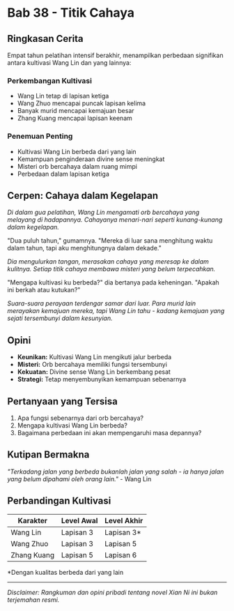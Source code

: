 # Bab 38 - Titik Cahaya

## Ringkasan Cerita

Empat tahun pelatihan intensif berakhir, menampilkan perbedaan signifikan antara kultivasi Wang Lin dan yang lainnya:

### Perkembangan Kultivasi
- Wang Lin tetap di lapisan ketiga
- Wang Zhuo mencapai puncak lapisan kelima
- Banyak murid mencapai kemajuan besar
- Zhang Kuang mencapai lapisan keenam

### Penemuan Penting
- Kultivasi Wang Lin berbeda dari yang lain
- Kemampuan penginderaan divine sense meningkat
- Misteri orb bercahaya dalam ruang mimpi
- Perbedaan dalam lapisan ketiga

## Cerpen: Cahaya dalam Kegelapan

*Di dalam gua pelatihan, Wang Lin mengamati orb bercahaya yang melayang di hadapannya. Cahayanya menari-nari seperti kunang-kunang dalam kegelapan.*

"Dua puluh tahun," gumamnya. "Mereka di luar sana menghitung waktu dalam tahun, tapi aku menghitungnya dalam dekade."

*Dia mengulurkan tangan, merasakan cahaya yang meresap ke dalam kulitnya. Setiap titik cahaya membawa misteri yang belum terpecahkan.*

"Mengapa kultivasi ku berbeda?" dia bertanya pada keheningan. "Apakah ini berkah atau kutukan?"

*Suara-suara perayaan terdengar samar dari luar. Para murid lain merayakan kemajuan mereka, tapi Wang Lin tahu - kadang kemajuan yang sejati tersembunyi dalam kesunyian.*

## Opini

- **Keunikan:** Kultivasi Wang Lin mengikuti jalur berbeda
- **Misteri:** Orb bercahaya memiliki fungsi tersembunyi
- **Kekuatan:** Divine sense Wang Lin berkembang pesat
- **Strategi:** Tetap menyembunyikan kemampuan sebenarnya

## Pertanyaan yang Tersisa

1. Apa fungsi sebenarnya dari orb bercahaya?
2. Mengapa kultivasi Wang Lin berbeda?
3. Bagaimana perbedaan ini akan mempengaruhi masa depannya?

## Kutipan Bermakna

*"Terkadang jalan yang berbeda bukanlah jalan yang salah - ia hanya jalan yang belum dipahami oleh orang lain."* - Wang Lin

## Perbandingan Kultivasi

| Karakter  | Level Awal | Level Akhir|
|-----------|------------|------------|
| Wang Lin  | Lapisan 3  | Lapisan 3* |
| Wang Zhuo | Lapisan 3  | Lapisan 5  |
|Zhang Kuang| Lapisan 5  | Lapisan 6  |

*Dengan kualitas berbeda dari yang lain

---

_Disclaimer: Rangkuman dan opini pribadi tentang novel Xian Ni ini bukan terjemahan resmi._